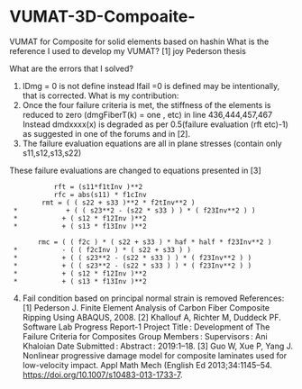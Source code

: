 # VUMAT-3D-Compoaite-
VUMAT for Composite for solid elements based on hashin
What is the reference I used to develop my VUMAT?
[1] joy Pederson thesis 

What are the errors that I solved?
1)	lDmg = 0 is not define instead lfail =0 is defined may be intentionally, that is corrected.
What is my contribution:
2)	Once the four failure criteria is met, the stiffness of the elements is reduced to zero
(dmgFiberT(k) = one , etc) in line 436,444,457,467
Instead dmdxxxx(x) is degraded as per 0.5(failure evaluation (rft etc)-1) as suggested in one of the forums and in [2].
3)	The failure evaluation equations are all in plane stresses (contain only s11,s12,s13,s22) 

These failure evaluations are changed to equations presented in [3]

               rft = (s11*f1tInv )**2
               rfc = abs(s11) * f1cInv
            rmt = ( ( s22 + s33 )**2 * f2tInv**2 )
     *            + ( ( s23**2 - (s22 * s33 ) ) * ( f23Inv**2 ) )
     *           + ( s12 * f12Inv )**2 
     *           + ( s13 * f13Inv )**2

           rmc = ( ( f2c ) * ( s22 + s33 ) * haf * half * f23Inv**2 )
     *           - ( ( f2cInv ) * ( s22 + s33 ) )
     *           + ( ( s23**2 - (s22 * s33 ) ) * ( f23Inv**2 ) )
     *           + ( ( s23**2 - (s22 * s33 ) ) * ( f23Inv**2 ) )
     *           + ( s12 * f12Inv )**2 
     *           + ( s13 * f13Inv )**2


4)	Fail condition based on principal normal strain is removed
References:
[1]	Pederson J. Finite Element Analysis of Carbon Fiber Composite Ripping Using ABAQUS, 2008.
[2]	Khallouf A, Richter M, Duddeck PF. Software Lab Progress Report-1 Project Title : Development of The Failure Criteria for Composites Group Members : Supervisors : Ani Khaloian Date Submitted : Abstract : 2019:1–18.
[3]	Guo W, Xue P, Yang J. Nonlinear progressive damage model for composite laminates used for low-velocity impact. Appl Math Mech (English Ed 2013;34:1145–54. https://doi.org/10.1007/s10483-013-1733-7.

